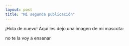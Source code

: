 ```yaml
---
layout: post
title: "Mi segunda publicación"
---
```


¡Hola de nuevo! Aquí les dejo una imagen de mi mascota:


no te la voy a ensenar